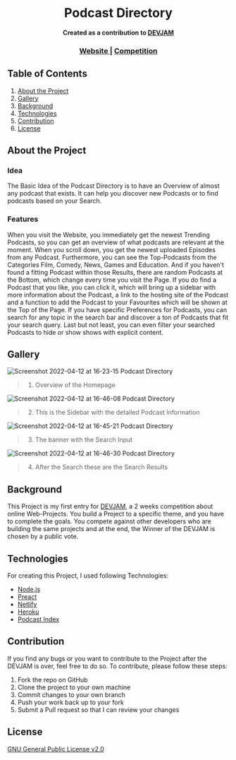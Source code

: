 <h1 align="center">Podcast Directory</h1>

<div align="center" >
   <strong>Created as a contribution to <a href="https://www.devjam.org" target="_blank">DEVJAM</a></strong>
</div>

<div align="center">
  <h3>
    <a href="https://podcast-directory-lucas.netlify.app/">
      Website
    </a>
    <span> | </span>
    <a href="https://www.devjam.org/project/101b88d7-a2cb-486f-b1bb-6493acaca3fa">
      Competition
    </a>
  </h3>
</div>

## Table of Contents

1. [About the Project](#about-the-project)
2. [Gallery](#gallery)
3. [Background](#background)
4. [Technologies](#technologies)
5. [Contribution](#contribution)
6. [License](#license)

## About the Project

### Idea

The Basic Idea of the Podcast Directory is to have an Overview of almost any podcast that exists. It can help you discover new Podcasts or to find podcasts based on your Search.

### Features

When you visit the Website, you immediately get the newest Trending Podcasts, so you can get an overview of what podcasts are relevant at the moment.
When you scroll down, you get the newest uploaded Episodes from any Podcast. Furthermore, you can see the Top-Podcasts from the Categories Film, Comedy, News, Games and Education.
And if you haven't found a fitting Podcast within those Results, there are random Podcasts at the Bottom, which change every time you visit the Page.
If you do find a Podcast that you like, you can click it, which will bring up a sidebar with more information about the Podcast, a link to the hosting site of the Podcast and a function to add the Podcast to your Favourites which will be shown at the Top of the Page.
If you have specific Preferences for Podcasts, you can search for any topic in the search bar and discover a ton of Podcasts that fit your search query. Last but not least, you can even filter your searched Podcasts to hide or show shows with explicit content.

## Gallery

![Screenshot 2022-04-12 at 16-23-15 Podcast Directory](https://user-images.githubusercontent.com/82159233/162989127-e96e1be1-cdb2-4dbc-b78f-7c87d0b11475.png)
> 1. Overview of the Homepage

![Screenshot 2022-04-12 at 16-46-08 Podcast Directory](https://user-images.githubusercontent.com/82159233/162994840-6d88c6c6-5069-474d-9de1-435d13b05dd5.png)
> 2. This is the Sidebar with the detailed Podcast Information

![Screenshot 2022-04-12 at 16-45-21 Podcast Directory](https://user-images.githubusercontent.com/82159233/162989596-6162152a-8cc9-4012-8ec4-a823fa54a3d0.png)
> 3. The banner with the Search Input

![Screenshot 2022-04-12 at 16-46-30 Podcast Directory](https://user-images.githubusercontent.com/82159233/162989618-1510522b-9368-4340-8add-39f962fde633.png)
> 4. After the Search these are the Search Results

## Background

This Project is my first entry for [DEVJAM](https://www.devjam.org), a 2 weeks competition about online Web-Projects.
You build a Project to a specific theme, and you have to complete the goals. You compete against other developers who are building the same projects and at the end, the Winner of the DEVJAM is chosen by a public vote.

## Technologies

For creating this Project, I used following Technologies:

- [Node.js](https://nodejs.org/en/)
- [Preact](https://preactjs.com/)
- [Netlify](https://www.netlify.com/)
- [Heroku](https://www.heroku.com)
- [Podcast Index](https://podcastindex.org/)

## Contribution

If you find any bugs or you want to contribute to the Project after the DEVJAM is over, feel free to do so.
To contribute, please follow these steps:

1. Fork the repo on GitHub
2. Clone the project to your own machine
3. Commit changes to your own branch
4. Push your work back up to your fork
5. Submit a Pull request so that I can review your changes

## License

[GNU General Public License v2.0](https://github.com/LucaswithC/Podcast-Directory/blob/main/LICENSE)
